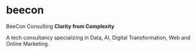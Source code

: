 # beecon
BeeCon Consulting
**Clarity from Complexity**

A tech consultancy specializing in Data, AI, Digital Transformation, Web and Online Marketing.
